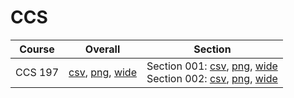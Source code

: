 # CCS

| Course | Overall | Section |
| ------ | ------- | ------- |
| CCS 197 | [csv](https://github.com/UCSD-Historical-Enrollment-Data/2025Spring/blob/main/overall/CCS%20197.csv), [png](https://raw.githubusercontent.com/UCSD-Historical-Enrollment-Data/2025Spring/main/plot_overall/CCS%20197.png), [wide](https://raw.githubusercontent.com/UCSD-Historical-Enrollment-Data/2025Spring/main/plot_overall_wide/CCS%20197.png) | Section 001: [csv](https://github.com/UCSD-Historical-Enrollment-Data/2025Spring/blob/main/section/CCS%20197_001.csv), [png](https://raw.githubusercontent.com/UCSD-Historical-Enrollment-Data/2025Spring/main/plot_section/CCS%20197_001.png), [wide](https://raw.githubusercontent.com/UCSD-Historical-Enrollment-Data/2025Spring/main/plot_section_wide/CCS%20197_001.png)<br>Section 002: [csv](https://github.com/UCSD-Historical-Enrollment-Data/2025Spring/blob/main/section/CCS%20197_002.csv), [png](https://raw.githubusercontent.com/UCSD-Historical-Enrollment-Data/2025Spring/main/plot_section/CCS%20197_002.png), [wide](https://raw.githubusercontent.com/UCSD-Historical-Enrollment-Data/2025Spring/main/plot_section_wide/CCS%20197_002.png) |
